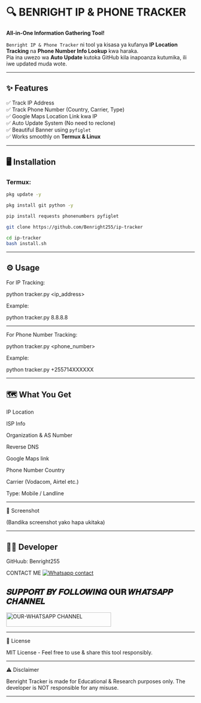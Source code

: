 # 🔍 BENRIGHT IP & PHONE TRACKER

**All-in-One Information Gathering Tool!**

`Benright IP & Phone Tracker` ni tool ya kisasa ya kufanya **IP Location Tracking** na **Phone Number Info Lookup** kwa haraka.  
Pia ina uwezo wa **Auto Update** kutoka GitHub kila inapoanza kutumika, ili iwe updated muda wote.

---

## ✨ **Features**

✅ Track IP Address  
✅ Track Phone Number (Country, Carrier, Type)  
✅ Google Maps Location Link kwa IP  
✅ Auto Update System (No need to reclone)  
✅ Beautiful Banner using `pyfiglet`  
✅ Works smoothly on **Termux & Linux**

---

## 🖥️ **Installation**

### Termux:

```bash
pkg update -y
```

```bash
pkg install git python -y
```

```bash
pip install requests phonenumbers pyfiglet
```

```bash
git clone https://github.com/Benright255/ip-tracker
```

```bash
cd ip-tracker
bash install.sh
```


---
## ⚙️ **Usage**

For IP Tracking:

python tracker.py <ip_address>

Example:

python tracker.py 8.8.8.8


---

For Phone Number Tracking:

python tracker.py <phone_number>

Example:

python tracker.py +255714XXXXXX


---

## 🗺️ **What You Get**

IP Location

ISP Info

Organization & AS Number

Reverse DNS

Google Maps link

Phone Number Country

Carrier (Vodacom, Airtel etc.)

Type: Mobile / Landline



---

📸 Screenshot


(Bandika screenshot yako hapa ukitaka)


---

## 👨‍💻 **Developer**

GitHuub: Benright255

CONTACT ME
[![Whatsapp contact](https://img.shields.io/badge/𝐁𝐞𝐧𝐫𝐢𝐠𝐡𝐭%20𝐈𝐧𝐧𝐨𝐯𝐚𝐭𝐞-25D366?style=for-the-badge&logo=whatsapp)](https://wa.me/+255711384026)


## 𝑺𝑼𝑷𝑷𝑶𝑹𝑻 𝑩𝒀 𝑭𝑶𝑳𝑳𝑶𝑾𝑰𝑵𝑮 𝐎𝐔𝐑 𝑾𝑯𝑨𝑻𝑺𝑨𝑷𝑷 𝑪𝑯𝑨𝑵𝑵𝑬𝑳


 <a href="https://whatsapp.com/channel/0029VajWBCv3QxS8gM0I260Y"><img title="OUR-WHATSAPP CHANNEL" src="https://img.shields.io/badge/OUR-WHATSAPP CHANNEL-h?color=green&style=for-the-badge&logo=whatsapp" width="280" height="38.45"/></a></p>

---

📝 License

MIT License - Feel free to use & share this tool responsibly.


---

⚠️ Disclaimer

Benright Tracker is made for Educational & Research purposes only.
The developer is NOT responsible for any misuse.

---
